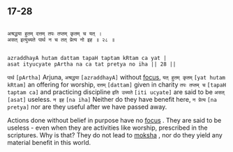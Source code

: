 ## 17-28


```shloka-sa

अश्रद्धया हुतम् दत्तम् तपः तप्तम् कृतम् च यत् ।
असत् इत्युच्यते पार्थ न च तत् प्रेत्य नो इह ॥ २८ ॥

```
```shloka-sa-hk

azraddhayA hutam dattam tapaH taptam kRtam ca yat |
asat ityucyate pArtha na ca tat pretya no iha || 28 ||

```
`पार्थ` `[pArtha]` Arjuna, `अश्रद्धया` `[azraddhayA]` without [focus](17-2.md#shraddha_focus), `यत् हुतम् कृतम्` `[yat hutam kRtam]` an offering for worship, `दत्तम्` `[dattam]` given in charity `तपः तप्तम् च` `[tapaH taptam ca]` and practicing discipline `इति उच्यते` `[iti ucyate]` are said to be `असत्` `[asat]` useless. `न इह` `[na iha]` Neither do they have benefit here, `न प्रेत्य` `[na pretya]` nor are they useful after we have passed away.

Actions done without belief in purpose have no 
[focus](17-2.md#shraddha_focus)
. They are said to be useless - even when they are activities like worship, prescribed in the scriptures. Why is that? They do not lead to 
[moksha](Back-to-Basics.md#Moksha)
, nor do they yield any material benefit in this world.


